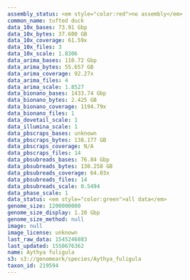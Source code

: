 ```yaml
---
assembly_status: <em style="color:red">no assembly</em>
common_name: tufted duck
data_10x_bases: 73.91 Gbp
data_10x_bytes: 37.600 GB
data_10x_coverage: 61.59x
data_10x_files: 3
data_10x_scale: 1.8306
data_arima_bases: 110.72 Gbp
data_arima_bytes: 55.657 GB
data_arima_coverage: 92.27x
data_arima_files: 4
data_arima_scale: 1.8527
data_bionano_bases: 1433.74 Gbp
data_bionano_bytes: 2.425 GB
data_bionano_coverage: 1194.79x
data_bionano_files: 1
data_dovetail_scale: 1
data_illumina_scale: 1
data_pbscraps_bases: unknown
data_pbscraps_bytes: 138.177 GB
data_pbscraps_coverage: N/A
data_pbscraps_files: 14
data_pbsubreads_bases: 76.84 Gbp
data_pbsubreads_bytes: 130.258 GB
data_pbsubreads_coverage: 64.03x
data_pbsubreads_files: 14
data_pbsubreads_scale: 0.5494
data_phase_scale: 1
data_status: <em style="color:green">all data</em>
genome_size: 1200000000
genome_size_display: 1.20 Gbp
genome_size_method: null
image: null
image_license: unknown
last_raw_data: 1545246883
last_updated: 1550676362
name: Aythya fuligula
s3: s3://genomeark/species/Aythya_fuligula
taxon_id: 219594
---
```

